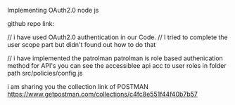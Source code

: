 Implementing OAuth2.0 node js

github repo link:


// i have used OAuth2.0 authentication in our Code.
// I tried to complete the user scope part but didn't found out how to do that

// i have implemented the patrolman 
 patrolman is role based authenication method for API's
 you can see the accessiblee api acc to  user roles in folder path src/policies/config.js

 i am sharing you the collection link of POSTMAN
 https://www.getpostman.com/collections/c4fc8e551f44f40b7b57

 


